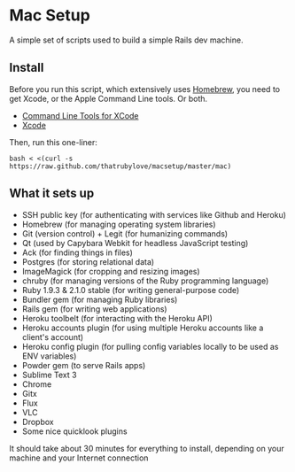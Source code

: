 # Mac Setup

A simple set of scripts used to build a simple Rails dev machine.

Install
-------

Before you run this script, which extensively uses [Homebrew](http://brew.sh),
you need to get Xcode, or the Apple Command Line tools. Or both.

* [Command Line Tools for XCode](https://developer.apple.com/downloads/)
* [Xcode](https://itunes.apple.com/en/app/xcode/id497799835?mt=12)

Then, run this one-liner:

    bash < <(curl -s https://raw.github.com/thatrubylove/macsetup/master/mac)

What it sets up
---------------

* SSH public key (for authenticating with services like Github and Heroku)
* Homebrew (for managing operating system libraries)
* Git (version control) + Legit (for humanizing commands)
* Qt (used by Capybara Webkit for headless JavaScript testing)
* Ack (for finding things in files)
* Postgres (for storing relational data)
* ImageMagick (for cropping and resizing images)
* chruby (for managing versions of the Ruby programming language)
* Ruby 1.9.3 & 2.1.0 stable (for writing general-purpose code)
* Bundler gem (for managing Ruby libraries)
* Rails gem (for writing web applications)
* Heroku toolbelt (for interacting with the Heroku API)
* Heroku accounts plugin (for using multiple Heroku accounts like a client's account)
* Heroku config plugin (for pulling config variables locally to be used as ENV variables)
* Powder gem (to serve Rails apps)
* Sublime Text 3
* Chrome
* Gitx
* Flux
* VLC
* Dropbox
* Some nice quicklook plugins

It should take about 30 minutes for everything to install, depending on your
machine and your Internet connection
